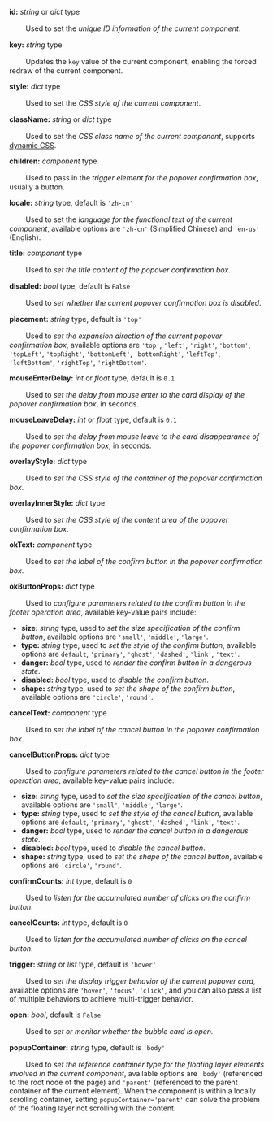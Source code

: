 **id:** *string* or *dict* type

　　 Used to set the *unique ID information of the current component*.

**key:** *string* type

　　 Updates the `key` value of the current component, enabling the forced redraw of the current component.

**style:** *dict* type

　　 Used to set the *CSS style of the current component*.

**className:** *string* or *dict* type

　　 Used to set the *CSS class name of the current component*, supports [dynamic CSS](/advanced-classname).

**children:** *component* type

　　 Used to pass in the *trigger element for the popover confirmation box*, usually a button.

**locale:** *string* type, default is `'zh-cn'`

　　 Used to set the *language for the functional text of the current component*, available options are `'zh-cn'` (Simplified Chinese) and `'en-us'` (English).

**title:** *component* type

　　 Used to *set the title content of the popover confirmation box*.

**disabled:** *bool* type, default is `False`

　　 Used to *set whether the current popover confirmation box is disabled*.

**placement:** *string* type, default is `'top'`

　　 Used to *set the expansion direction of the current popover confirmation box*, available options are `'top'`, `'left'`, `'right'`, `'bottom'`, `'topLeft'`, `'topRight'`, `'bottomLeft'`, `'bottomRight'`, `'leftTop'`, `'leftBottom'`, `'rightTop'`, `'rightBottom'`.

**mouseEnterDelay:** *int* or *float* type, default is `0.1`

　　 Used to *set the delay from mouse enter to the card display of the popover confirmation box*, in seconds.

**mouseLeaveDelay:** *int* or *float* type, default is `0.1`

　　 Used to *set the delay from mouse leave to the card disappearance of the popover confirmation box*, in seconds.

**overlayStyle:** *dict* type

　　 Used to *set the CSS style of the container of the popover confirmation box*.

**overlayInnerStyle:** *dict* type

　　 Used to *set the CSS style of the content area of the popover confirmation box*.

**okText:** *component* type

　　 Used to *set the label of the confirm button in the popover confirmation box*.

**okButtonProps:** *dict* type

　　 Used to *configure parameters related to the confirm button in the footer operation area*, available key-value pairs include:

- **size:** *string* type, used to *set the size specification of the confirm button*, available options are `'small'`, `'middle'`, `'large'`.
- **type:** *string* type, used to *set the style of the confirm button*, available options are `default`, `'primary'`, `'ghost'`, `'dashed'`, `'link'`, `'text'`.
- **danger:** *bool* type, used to *render the confirm button in a dangerous state*.
- **disabled:** *bool* type, used to *disable the confirm button*.
- **shape:** *string* type, used to *set the shape of the confirm button*, available options are `'circle'`, `'round'`.

**cancelText:** *component* type

　　 Used to *set the label of the cancel button in the popover confirmation box*.

**cancelButtonProps:** *dict* type

　　 Used to *configure parameters related to the cancel button in the footer operation area*, available key-value pairs include:

- **size:** *string* type, used to *set the size specification of the cancel button*, available options are `'small'`, `'middle'`, `'large'`.
- **type:** *string* type, used to *set the style of the cancel button*, available options are `default`, `'primary'`, `'ghost'`, `'dashed'`, `'link'`, `'text'`.
- **danger:** *bool* type, used to *render the cancel button in a dangerous state*.
- **disabled:** *bool* type, used to *disable the cancel button*.
- **shape:** *string* type, used to *set the shape of the cancel button*, available options are `'circle'`, `'round'`.

**confirmCounts:** *int* type, default is `0`

　　 Used to *listen for the accumulated number of clicks on the confirm button*.

**cancelCounts:** *int* type, default is `0`

　　 Used to *listen for the accumulated number of clicks on the cancel button*.

**trigger:** *string* or *list* type, default is `'hover'`

　　 Used to *set the display trigger behavior of the current popover card*, available options are `'hover'`, `'focus'`, `'click'`, and you can also pass a list of multiple behaviors to achieve multi-trigger behavior.

**open:** *bool*, default is `False`

　　 Used to *set or monitor whether the bubble card is open.*

**popupContainer:** *string* type, default is `'body'`

　　 Used to *set the reference container type for the floating layer elements involved in the current component*, available options are `'body'` (referenced to the root node of the page) and `'parent'` (referenced to the parent container of the current element). When the component is within a locally scrolling container, setting `popupContainer='parent'` can solve the problem of the floating layer not scrolling with the content.